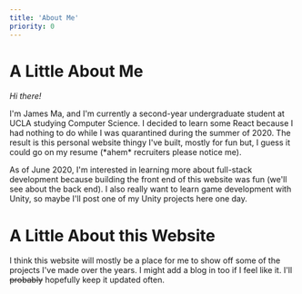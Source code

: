 ```yaml
---
title: 'About Me'
priority: 0
---
```

# A Little About Me

*Hi there!*

I'm James Ma, and I'm currently a second-year undergraduate student at UCLA
studying Computer Science. I decided to learn some React because I had nothing
to do while I was quarantined during the summer of 2020. The result is this
personal website thingy I've built, mostly for fun but, I guess it could go on
my resume (\*ahem\* recruiters please notice me).

As of June 2020, I'm interested in learning more about full-stack development
because building the front end of this website was fun (we'll see about the back
end). I also really want to learn game development with Unity, so maybe I'll post
one of my Unity projects here one day.

# A Little About this Website

I think this website will mostly be a place for me to show off some of the projects
I've made over the years. I might add a blog in too if I feel like it. I'll ~~probably~~
hopefully keep it updated often.
